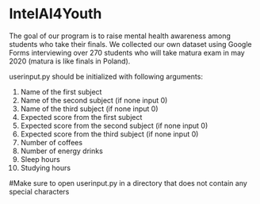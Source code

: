 # IntelAI4Youth
The goal of our program is to raise mental health awareness among students who take their finals.
We collected our own dataset using Google Forms interviewing over 270 students who will take matura exam in may 2020 (matura is like finals in Poland).

userinput.py should be initialized with following arguments:
1. Name of the first subject
2. Name of the second subject (if none input 0)
3. Name of the third subject (if none input 0)
4. Expected score from the first subject
5. Expected score from the second subject (if none input 0)
6. Expected score from the third subject (if none input 0)
7. Number of coffees 
8. Number of energy drinks
9. Sleep hours
10. Studying hours

#Make sure to open userinput.py in  a directory that does not contain any special characters